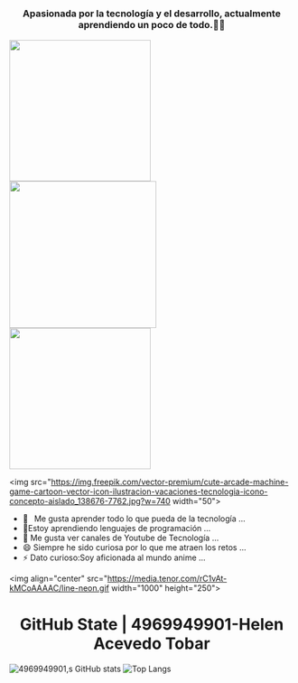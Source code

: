 <h1 align ="center> Hola, me presento soy Helen Acevedo 👋 <img src="https://media.tenor.com/GXw6O81_MlcAAAAC/kawaii-kawaii-cat.gif" width="50"></h1>
<h3 align="center"> Apasionada por la tecnología y el desarrollo, actualmente aprendiendo un poco de todo.👨‍💻</h3>
<img align="center" src="https://media.tenor.com/rC1vAt-kMCoAAAAC/line-neon.gif width="1000" height="250">
<br>
<img src="https://assets.sutori.com/user-uploads/image/f2312812-9d51-4abc-8e1d-d59424d30af2/cfd5173108bfb35a726af0c9c1a422fc.gif" width="260">
<img align="center" src="https://media.tenor.com/rC1vAt-kMCoAAAAC/line-neon.gif width="1000" height="250">


<img src="https://img.freepik.com/vector-premium/cute-arcade-machine-game-cartoon-vector-icon-ilustracion-vacaciones-tecnologia-icono-concepto-aislado_138676-7762.jpg?w=740 width="50"> 

- 🔭 &ensp;Me gusta aprender todo lo que pueda de la tecnología ...
- 🌱Estoy aprendiendo lenguajes de programación ...
- 👯 Me gusta ver canales de Youtube  de Tecnología ...
- 😄 Siempre he sido curiosa por lo que me atraen los retos ...
- ⚡ Dato curioso:Soy aficionada al mundo anime ...

<img align="center" src="https://media.tenor.com/rC1vAt-kMCoAAAAC/line-neon.gif width="1000" height="250">
     <h1 align="center">
    GitHub State | 4969949901-Helen Acevedo Tobar
    </h1>
![4969949901,s GitHub stats](https://github-readme-stats.vercel.app/api?username=4969949901&theme=-yellow&show_icons=true)
![Top Langs](https://github-readme-stats.vercel.app/api/top-langs/?username=4969949901&theme=galexy-yellow&layout=compact)
